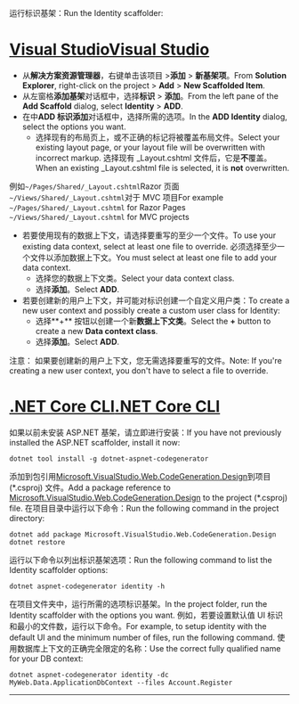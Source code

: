 <span data-ttu-id="2eae8-101">运行标识基架：</span><span class="sxs-lookup"><span data-stu-id="2eae8-101">Run the Identity scaffolder:</span></span>

# <a name="visual-studiotabvisual-studio"></a>[<span data-ttu-id="2eae8-102">Visual Studio</span><span class="sxs-lookup"><span data-stu-id="2eae8-102">Visual Studio</span></span>](#tab/visual-studio)

* <span data-ttu-id="2eae8-103">从**解决方案资源管理器**，右键单击该项目 >**添加** > **新基架项**。</span><span class="sxs-lookup"><span data-stu-id="2eae8-103">From **Solution Explorer**, right-click on the project > **Add** > **New Scaffolded Item**.</span></span>
* <span data-ttu-id="2eae8-104">从左窗格**添加基架**对话框中，选择**标识** > **添加**。</span><span class="sxs-lookup"><span data-stu-id="2eae8-104">From the left pane of the **Add Scaffold** dialog, select **Identity** > **ADD**.</span></span>
* <span data-ttu-id="2eae8-105">在中**ADD 标识添加**对话框中，选择所需的选项。</span><span class="sxs-lookup"><span data-stu-id="2eae8-105">In the **ADD Identity** dialog, select the options you want.</span></span>
  * <span data-ttu-id="2eae8-106">选择现有的布局页上，或不正确的标记将被覆盖布局文件。</span><span class="sxs-lookup"><span data-stu-id="2eae8-106">Select your existing layout page, or your layout file will be overwritten with incorrect markup.</span></span> <span data-ttu-id="2eae8-107">选择现有 _Layout.cshtml 文件后，它是**不**覆盖。</span><span class="sxs-lookup"><span data-stu-id="2eae8-107">When an existing _Layout.cshtml file is selected, it is **not** overwritten.</span></span>

 <span data-ttu-id="2eae8-108">例如`~/Pages/Shared/_Layout.cshtml`Razor 页面`~/Views/Shared/_Layout.cshtml`对于 MVC 项目</span><span class="sxs-lookup"><span data-stu-id="2eae8-108">For example `~/Pages/Shared/_Layout.cshtml` for Razor Pages `~/Views/Shared/_Layout.cshtml` for MVC projects</span></span>
* <span data-ttu-id="2eae8-109">若要使用现有的数据上下文，请选择要重写的至少一个文件。</span><span class="sxs-lookup"><span data-stu-id="2eae8-109">To use your existing data context, select at least one file to override.</span></span> <span data-ttu-id="2eae8-110">必须选择至少一个文件以添加数据上下文。</span><span class="sxs-lookup"><span data-stu-id="2eae8-110">You must select at least one file to add your data context.</span></span>
  * <span data-ttu-id="2eae8-111">选择您的数据上下文类。</span><span class="sxs-lookup"><span data-stu-id="2eae8-111">Select your data context class.</span></span>
  * <span data-ttu-id="2eae8-112">选择**添加**。</span><span class="sxs-lookup"><span data-stu-id="2eae8-112">Select **ADD**.</span></span>
* <span data-ttu-id="2eae8-113">若要创建新的用户上下文，并可能对标识创建一个自定义用户类：</span><span class="sxs-lookup"><span data-stu-id="2eae8-113">To create a new user context and possibly create a custom user class for Identity:</span></span>
  * <span data-ttu-id="2eae8-114">选择**+** 按钮以创建一个新**数据上下文类**。</span><span class="sxs-lookup"><span data-stu-id="2eae8-114">Select the **+** button to create a new **Data context class**.</span></span>
  * <span data-ttu-id="2eae8-115">选择**添加**。</span><span class="sxs-lookup"><span data-stu-id="2eae8-115">Select **ADD**.</span></span>

<span data-ttu-id="2eae8-116">注意： 如果要创建新的用户上下文，您无需选择要重写的文件。</span><span class="sxs-lookup"><span data-stu-id="2eae8-116">Note: If you're creating a new user context, you don't have to select a file to override.</span></span>

# <a name="net-core-clitabnetcore-cli"></a>[<span data-ttu-id="2eae8-117">.NET Core CLI</span><span class="sxs-lookup"><span data-stu-id="2eae8-117">.NET Core CLI</span></span>](#tab/netcore-cli)

<span data-ttu-id="2eae8-118">如果以前未安装 ASP.NET 基架，请立即进行安装：</span><span class="sxs-lookup"><span data-stu-id="2eae8-118">If you have not previously installed the ASP.NET scaffolder, install it now:</span></span>

```cli
dotnet tool install -g dotnet-aspnet-codegenerator
```

<span data-ttu-id="2eae8-119">添加到包引用[Microsoft.VisualStudio.Web.CodeGeneration.Design](https://www.nuget.org/packages/Microsoft.VisualStudio.Web.CodeGeneration.Design/)到项目 (\*.csproj) 文件。</span><span class="sxs-lookup"><span data-stu-id="2eae8-119">Add a package reference to [Microsoft.VisualStudio.Web.CodeGeneration.Design](https://www.nuget.org/packages/Microsoft.VisualStudio.Web.CodeGeneration.Design/) to the project (\*.csproj) file.</span></span> <span data-ttu-id="2eae8-120">在项目目录中运行以下命令：</span><span class="sxs-lookup"><span data-stu-id="2eae8-120">Run the following command in the project directory:</span></span>

```cli
dotnet add package Microsoft.VisualStudio.Web.CodeGeneration.Design
dotnet restore
```

<span data-ttu-id="2eae8-121">运行以下命令以列出标识基架选项：</span><span class="sxs-lookup"><span data-stu-id="2eae8-121">Run the following command to list the Identity scaffolder options:</span></span>

```cli
dotnet aspnet-codegenerator identity -h
```

<span data-ttu-id="2eae8-122">在项目文件夹中，运行所需的选项标识基架。</span><span class="sxs-lookup"><span data-stu-id="2eae8-122">In the project folder, run the Identity scaffolder with the options you want.</span></span> <span data-ttu-id="2eae8-123">例如，若要设置默认值 UI 标识和最小的文件数，运行以下命令。</span><span class="sxs-lookup"><span data-stu-id="2eae8-123">For example, to setup identity with the default UI and the minimum number of files, run the following command.</span></span> <span data-ttu-id="2eae8-124">使用数据库上下文的正确完全限定的名称：</span><span class="sxs-lookup"><span data-stu-id="2eae8-124">Use the correct fully qualified name for your DB context:</span></span>

```cli
dotnet aspnet-codegenerator identity -dc MyWeb.Data.ApplicationDbContext --files Account.Register
```

-------------
